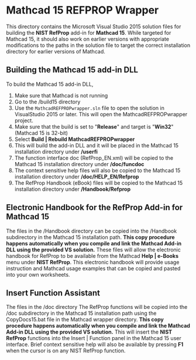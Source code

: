 # Mathcad 15 REFPROP Wrapper

This directory contains the Microsoft Visual Studio 2015 solution files for building the **NIST RefProp** add-in for **Mathcad 15**.  While targeted for Mathcad 15, it should also work on earlier versions with appropriate modifications to the paths in the solution file to target the correct installation directory for earlier versions of Mathcad.

## Building the Mathcad 15 add-in DLL

To build the Mathcad 15 add-in DLL, 

1. Make sure that Mathcad is not running
2. Go to the /build15 directory
3. Use the `MathcadREFPROPwrapper.sln` file to open the solution in VisualStudio 2015 or later.  This will open the MathcadREFPROPwrapper project. 
4. Make sure that the build is set to "**Release**" and target is "**Win32**" (Mathcad 15 is 32-bit) 
5. Select **Build | Rebuild MathcadREFPROPwrapper**
6. This will build the add-in DLL and it will be placed in the Mathcad 15 installation directory under **/userfi**
7. The function interface doc (RefProp_EN.xml) will be copied to the Mathcad 15 installation directory under **/doc/funcdoc**
8. The context sensitive help files will also be copied to the Mathcad 15 installation directory under **/doc/HELP_EN/Refprop**
9. The RefProp Handbook (eBook) files will be copied to the Mathcad 15 installation directory under **/Handbook/Refprop**

## Electronic Handbook for the RefProp Add-in for Mathcad 15

The files in the /Handbook directory can be copied into the /Handbook subdirectory in the Mathcad 15 installation path.  **This copy procedure happens automatically when you compile and link the Mathcad Add-in DLL using the provided VS solution.**  These files will allow the electronic handbook for RefProp to be available from the Mathcad **Help | e-Books** menu under **NIST RefProp**.  This electronic handbook will provide usage instruction and Mathcad usage examples that can be copied and pasted into your own worksheets.
  
## Insert Function Assistant

The files in the /doc directory The RefProp functions will be copied into the /doc subdirectory in the Mathcad 15 installation path using the CopyDocs15.bat file in the Mathcad wrapper directory.  **This copy procedure happens automatically when you compile and link the Mathcad Add-in DLL using the provided VS solution.**  This will insert the **NIST RefProp** functions into the Insert | Function panel in the Mathcad 15 user interface.  Brief context sensitive help will also be available by pressing **F1** when the cursor is on any NIST RefProp function.

